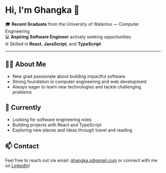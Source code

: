 # Hi, I'm Ghangka 👋

🎓 **Recent Graduate** from the University of Waterloo — Computer Engineering  
💻 **Aspiring Software Engineer** actively seeking opportunities  
🌐 Skilled in **React**, **JavaScript**, and **TypeScript**

---

## 👨‍💻 About Me

- New grad passionate about building impactful software
- Strong foundation in computer engineering and web development
- Always eager to learn new technologies and tackle challenging problems

## 🌱 Currently

- Looking for software engineering roles
- Building projects with React and TypeScript
- Exploring new places and ideas through travel and reading

## 📫 Contact

Feel free to reach out via email: ghangka.s@gmail.com or connect with me on [LinkedIn](https://www.linkedin.com/in/ghangka/)!
